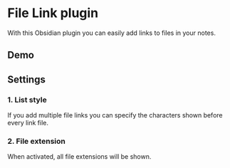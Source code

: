 # File Link plugin

With this Obsidian plugin you can easily add links to files in your notes.

## Demo




## Settings

### 1. List style
If you add multiple file links you can specify the characters shown before every link file.

### 2. File extension
When activated, all file extensions will be shown.